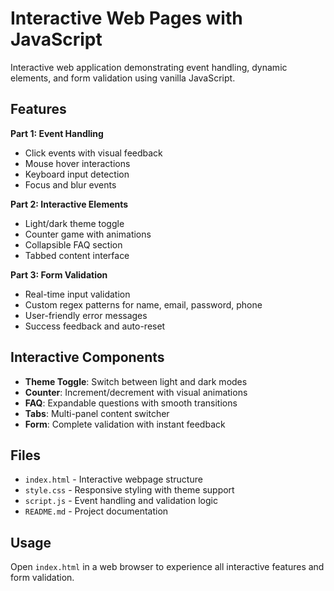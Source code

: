 # Interactive Web Pages with JavaScript

Interactive web application demonstrating event handling, dynamic elements, and form validation using vanilla JavaScript.

## Features

**Part 1: Event Handling**
- Click events with visual feedback
- Mouse hover interactions
- Keyboard input detection
- Focus and blur events

**Part 2: Interactive Elements**
- Light/dark theme toggle
- Counter game with animations
- Collapsible FAQ section
- Tabbed content interface

**Part 3: Form Validation**
- Real-time input validation
- Custom regex patterns for name, email, password, phone
- User-friendly error messages
- Success feedback and auto-reset

## Interactive Components

- **Theme Toggle**: Switch between light and dark modes
- **Counter**: Increment/decrement with visual animations
- **FAQ**: Expandable questions with smooth transitions
- **Tabs**: Multi-panel content switcher
- **Form**: Complete validation with instant feedback

## Files

- `index.html` - Interactive webpage structure
- `style.css` - Responsive styling with theme support
- `script.js` - Event handling and validation logic
- `README.md` - Project documentation

## Usage

Open `index.html` in a web browser to experience all interactive features and form validation.
